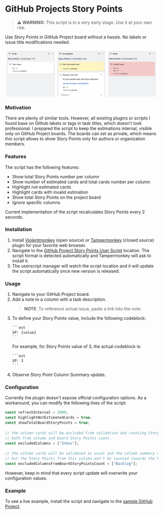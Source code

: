 # GitHub Projects Story Points

> **:warning: WARNING:** This script is in a very early stage. Use it at your own risk.

Use Story Points in GitHub Project board without a hassle. No labels or issue title modifications needed.

![Preview](./assets/github-projects-story-points.png)

### Motivation

There are plenty of similar tools. However, all existing plugins or scripts I found base on Github labels or tags in task titles, which doesn't look professional. I prepared the script to keep the estimations internal, visible only on GitHub Project boards. The boards can set as private, which means this script allows to show Story Points only for authors or organization members.

### Features

The script has the following features:

- Show total Story Points number per column
- Show number of estimated cards and total cards number per column
- Highlight not estimated cards
- Highlight cards with invalid estimation
- Show total Story Points on the project board
- Ignore specific columns

Current implementation of the script recalculates Story Points every 2 seconds.

### Installation

1. Install [Violentmonkey](https://violentmonkey.github.io/) (open source) or [Tampermonkey](http://www.tampermonkey.net/) (closed source) plugin for your favorite web browser.
2. Navigate to the [GitHub Project Story Points User Script](https://raw.githubusercontent.com/pkosiec/github-projects-story-points/master/script.user.js) location. The script format is detected automatically and Tampermonkey will ask to install it.
3. The userscript manager will watch the script location and it will update the script automatically once new version is released.

### Usage

1. Navigate to your GitHub Project board.
1. Add a note to a column with a task description.
   > **NOTE**: To reference actual issue, paste a link into the note.
1. To define your Story Points value, include the following codeblock:
   ````
   ```est
   SP: {value}
   ```
   ````
   For example, for Story Points value of 3, the actual codeblock is:
   ````
   ```est
   SP: 3
   ```
   ````
1. Observe Story Point Column Summary update.

### Configuration

Currently the plugin doesn't expose official configuration options. As a workaround, you can modify the following lines of the script:

```javascript
const refreshInterval = 2000;
const highlightNotEstimatedCards = true;
const showTotalBoardStoryPoints = true;

// the column cards will be excluded from validation and counting Story Points:
// both from column and board Story Points count.
const excludedColumns = ["Inbox"];

// the column cards will be validated as usual and the column summary will be visible,
// but the Story Points from this column won't be counted towards the board total Story Points.
const excludedColumnsFromBoardStoryPointsCount = ["Backlog"];
```

However, keep in mind that every script update will overwrite your configuration values.

### Example

To see a live example, install the script and navigate to the [sample GitHub Project](https://github.com/pkosiec/gh-projects-story-points/projects/1).
